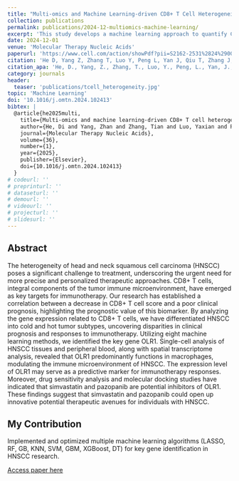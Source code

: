 ```yaml
---
title: "Multi-omics and Machine Learning-driven CD8+ T Cell Heterogeneity Score for Prognosis"
collection: publications
permalink: publications/2024-12-multiomics-machine-learning/
excerpt: 'This study develops a machine learning approach to quantify CD8+ T cell heterogeneity in head and neck squamous cell carcinoma, identifying novel biomarkers and potential therapeutic targets.'
date: 2024-12-01
venue: 'Molecular Therapy Nucleic Acids'
paperurl: 'https://www.cell.com/action/showPdf?pii=S2162-2531%2824%2900300-7'
citation: 'He D, Yang Z, Zhang T, Luo Y, Peng L, Yan J, Qiu T, Zhang J, Qin L, Liu Z, Zhang X, Lin L, Sun M. Multi-omics and machine learning-driven CD8+ T cell heterogeneity score for head and neck squamous cell carcinoma. Molecular Therapy Nucleic Acids. 2025;36(1):102413.'
citation_apa: 'He, D., Yang, Z., Zhang, T., Luo, Y., Peng, L., Yan, J., Qiu, T., Zhang, J., Qin, L., Liu, Z., Zhang, X., Lin, L., & Sun, M. (2025). Multi-omics and machine learning-driven CD8+ T cell heterogeneity score for head and neck squamous cell carcinoma. Molecular Therapy Nucleic Acids, 36(1), 102413. https://doi.org/10.1016/j.omtn.2024.102413'
category: journals
header:
  teaser: 'publications/tcell_heterogeneity.jpg'
topic: 'Machine Learning'
doi: '10.1016/j.omtn.2024.102413'
bibtex: |
  @article{he2025multi,
    title={Multi-omics and machine learning-driven CD8+ T cell heterogeneity score for head and neck squamous cell carcinoma},
    author={He, Di and Yang, Zhan and Zhang, Tian and Luo, Yaxian and Peng, Lianjie and Yan, Jiatao and Qiu, Tao and Zhang, Jingyu and Qin, Luying and Liu, Zhichao and others},
    journal={Molecular Therapy Nucleic Acids},
    volume={36},
    number={1},
    year={2025},
    publisher={Elsevier},
    doi={10.1016/j.omtn.2024.102413}
  } 
# codeurl: ''
# preprinturl: ''
# dataseturl: ''
# demourl: ''
# videourl: ''
# projecturl: ''
# slidesurl: ''
---
```


## Abstract

The heterogeneity of head and neck squamous cell carcinoma (HNSCC) poses a significant challenge to treatment, underscoring the urgent need for more precise and personalized therapeutic approaches. CD8+ T cells, integral components of the tumor immune microenvironment, have emerged as key targets for immunotherapy. Our research has established a correlation between a decrease in CD8+ T cell score and a poor clinical prognosis, highlighting the prognostic value of this biomarker. By analyzing the gene expression related to CD8+ T cells, we have differentiated HNSCC into cold and hot tumor subtypes, uncovering disparities in clinical prognosis and responses to immunotherapy. Utilizing eight machine learning methods, we identified the key gene OLR1. Single-cell analysis of HNSCC tissues and peripheral blood, along with spatial transcriptome analysis, revealed that OLR1 predominantly functions in macrophages, modulating the immune microenvironment of HNSCC. The expression level of OLR1 may serve as a predictive marker for immunotherapy responses. Moreover, drug sensitivity analysis and molecular docking studies have indicated that simvastatin and pazopanib are potential inhibitors of OLR1. These findings suggest that simvastatin and pazopanib could open up innovative potential therapeutic avenues for individuals with HNSCC.

## My Contribution

Implemented and optimized multiple machine learning algorithms (LASSO, RF, GB, KNN, SVM, GBM, XGBoost, DT) for key gene identification in HNSCC research.

[Access paper here](https://doi.org/10.1016/j.omtn.2024.102413) 